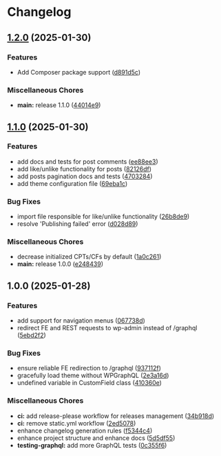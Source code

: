 # Changelog

## [1.2.0](https://github.com/technway/graphql-starter/compare/v1.1.0...v1.2.0) (2025-01-30)


### Features

* Add Composer package support ([d891d5c](https://github.com/technway/graphql-starter/commit/d891d5ca8bf846f0188e5e5d59033a79f954797d))


### Miscellaneous Chores

* **main:** release 1.1.0 ([44014e9](https://github.com/technway/graphql-starter/commit/44014e936a2c609c336678c80fc02b30c5d78660))

## [1.1.0](https://github.com/technway/graphql-starter/compare/v1.0.0...v1.1.0) (2025-01-30)


### Features

* add docs and tests for post comments ([ee88ee3](https://github.com/technway/graphql-starter/commit/ee88ee3f1b9c59aa22d37a1f7a427374b4ebccfe))
* add like/unlike functionality for posts ([82126df](https://github.com/technway/graphql-starter/commit/82126dff4790ce2372debeb9e76a8c0201056e33))
* add posts pagination docs and tests ([4703284](https://github.com/technway/graphql-starter/commit/4703284bd37b901c4b45293e97eab96baabcf253))
* add theme configuration file ([69eba1c](https://github.com/technway/graphql-starter/commit/69eba1c0f634e35611b068a98be76b8f347bfc9a))


### Bug Fixes

* import file responsible for like/unlike functionality ([26b8de9](https://github.com/technway/graphql-starter/commit/26b8de9566198a51df193a38b83ad6c764a0b5e4))
* resolve 'Publishing failed' error ([d028d89](https://github.com/technway/graphql-starter/commit/d028d894db447c5234a0af11770f734045096922))


### Miscellaneous Chores

* decrease initialized CPTs/CFs by default ([1a0c261](https://github.com/technway/graphql-starter/commit/1a0c2619e3b31a13aeeab228c4754dee1250bb1b))
* **main:** release 1.0.0 ([e248439](https://github.com/technway/graphql-starter/commit/e248439e0cbb9ae9d37a105a68f480bcd12006bc))

## 1.0.0 (2025-01-28)


### Features

* add support for navigation menus ([067738d](https://github.com/technway/graphql-starter/commit/067738d13bb9fee24b5eaa59aefb7071dc5c75e5))
* redirect FE and REST requests to wp-admin instead of /graphql ([5ebd2f2](https://github.com/technway/graphql-starter/commit/5ebd2f281e6ef74b076835113fbf2ef2389aea81))


### Bug Fixes

* ensure reliable FE redirection to /graphql ([937112f](https://github.com/technway/graphql-starter/commit/937112fb483724cb825cc4edf607536511d34cec))
* gracefully load theme without WPGraphQL ([2e3a16d](https://github.com/technway/graphql-starter/commit/2e3a16de924d47599afb252d99e3596e21e742b2))
* undefined variable in CustomField class ([410360e](https://github.com/technway/graphql-starter/commit/410360e0228924aec5e88f270575d6776388c9d5))


### Miscellaneous Chores

* **ci:** add release-please workflow for releases management ([34b918d](https://github.com/technway/graphql-starter/commit/34b918de3499d5184368a711f6ba30d57f0b46c1))
* **ci:** remove static.yml workflow ([2ed5078](https://github.com/technway/graphql-starter/commit/2ed50784e9bc9c0f3037ad65d3a8fcac0917e79a))
* enhance changelog generation rules ([f5344c4](https://github.com/technway/graphql-starter/commit/f5344c4eb29dfc868dc63c72b187c07eb5228cd6))
* enhance project structure and enhance docs ([5d5df55](https://github.com/technway/graphql-starter/commit/5d5df552f8ec8d145ddf6c89235889c31b9581f5))
* **testing-graphql:** add more GraphQL tests ([0c355f6](https://github.com/technway/graphql-starter/commit/0c355f61d465ca6c78d5b678a48c3af20cd6e534))
